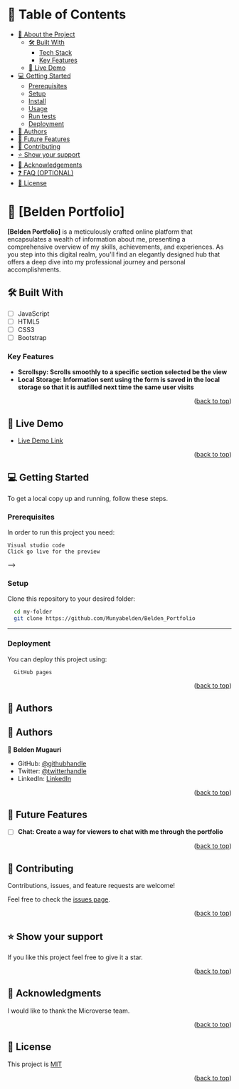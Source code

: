 <a name="readme-top"></a>
# 📗 Table of Contents

- [📖 About the Project](#about-project)
  - [🛠 Built With](#built-with)
    - [Tech Stack](#tech-stack)
    - [Key Features](#key-features)
  - [🚀 Live Demo](#live-demo)
- [💻 Getting Started](#getting-started)
  - [Prerequisites](#prerequisites)
  - [Setup](#setup)
  - [Install](#install)
  - [Usage](#usage)
  - [Run tests](#run-tests)
  - [Deployment](#deployment)
- [👥 Authors](#authors)
- [🔭 Future Features](#future-features)
- [🤝 Contributing](#contributing)
- [⭐️ Show your support](#support)
- [🙏 Acknowledgements](#acknowledgements)
- [❓ FAQ (OPTIONAL)](#faq)
- [📝 License](#license)

# 📖 [Belden Portfolio] <a name="about-project"></a>

**[Belden Portfolio]** is a meticulously crafted online platform that encapsulates a wealth of information about me, presenting a comprehensive overview of my skills, achievements, and experiences. As you step into this digital realm, you'll find an elegantly designed hub that offers a deep dive into my professional journey and personal accomplishments.

## 🛠 Built With <a name="built-with"></a>

- [ ] JavaScript
- [ ] HTML5
- [ ] CSS3
- [ ] Bootstrap

### Key Features <a name="key-features"></a>

- **Scrollspy: Scrolls smoothly to a specific section selected be the view**
- **Local Storage: Information sent using the form is saved in the local storage so that it is autfilled next time the same user visits**

<p align="right">(<a href="#readme-top">back to top</a>)</p>

## 🚀 Live Demo <a name="live-demo"></a>

- [Live Demo Link](https://munyabelden.github.io/Belden_Portfolio/)

<p align="right">(<a href="#readme-top">back to top</a>)</p>

## 💻 Getting Started <a name="getting-started"></a>

To get a local copy up and running, follow these steps.

### Prerequisites

In order to run this project you need:

```
Visual studio code
Click go live for the preview
```
 -->

### Setup

Clone this repository to your desired folder:

```sh
  cd my-folder
  git clone https://github.com/Munyabelden/Belden_Portfolio
```
---

### Deployment

You can deploy this project using:

```sh
  GitHub pages
```

<p align="right">(<a href="#readme-top">back to top</a>)</p>

## 👥 Authors <a name="authors"></a>

## 👥 Authors <a name="authors"></a>

👤 **Belden Mugauri**

- GitHub: [@githubhandle](https://github.com/Munyabelden/)
- Twitter: [@twitterhandle](https://twitter.com/munyaradzi045)
- LinkedIn: [LinkedIn](https://www.linkedin.com/in/munyaradzi-mugauri/)

<p align="right">(<a href="#readme-top">back to top</a>)</p>

## 🔭 Future Features <a name="future-features"></a>

- [ ] **Chat: Create a way for viewers to chat with me through the portfolio**

<p align="right">(<a href="#readme-top">back to top</a>)</p>

## 🤝 Contributing <a name="contributing"></a>

Contributions, issues, and feature requests are welcome!

Feel free to check the [issues page](https://github.com/Munyabelden/Belden_Portfolio/issues).

<p align="right">(<a href="#readme-top">back to top</a>)</p>

## ⭐️ Show your support <a name="support"></a>

If you like this project feel free to give it a star.

<p align="right">(<a href="#readme-top">back to top</a>)</p>

## 🙏 Acknowledgments <a name="acknowledgements"></a>

I would like to thank the Microverse team.

<p align="right">(<a href="#readme-top">back to top</a>)</p>

## 📝 License <a name="license"></a>

This project is [MIT](https://github.com/Munyabelden/Belden_Portfolio/blob/main/LICENSE)

<p align="right">(<a href="#readme-top">back to top</a>)</p>